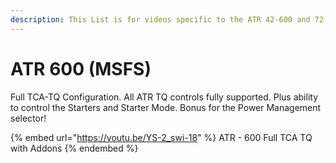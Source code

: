 ```yaml
---
description: This List is for videos specific to the ATR 42-600 and 72-600 in MSFS
---
```


# ATR 600 (MSFS)

Full TCA-TQ Configuration.  All ATR TQ controls fully supported.  Plus ability to control the Starters and Starter Mode.  Bonus for the Power Management selector!

{% embed url="https://youtu.be/YS-2_swi-18" %}
ATR - 600 Full TCA TQ with Addons
{% endembed %}
